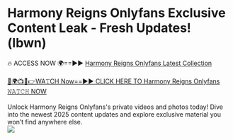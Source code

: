 # Harmony Reigns Onlyfans Exclusive Content Leak - Fresh Updates! (lbwn)

🔥 ACCESS NOW 🌍==►► <a href="https://tinyurl.com/kvy9nzfs" rel="nofollow">Harmony Reigns Onlyfans Latest Collection</a>
<br><br>
[🔴🌍📺📱👉WA𝚃CH Now==►► CLICK HERE TO Harmony Reigns Onlyfans 𝚆𝙰𝚃𝙲𝙷 NOW](https://tinyurl.com/kvy9nzfs)
<br><br>
Unlock Harmony Reigns Onlyfans's private videos and photos today! Dive into the newest 2025 content updates and explore exclusive material you won’t find anywhere else.
<br>
<a href="https://tinyurl.com/kvy9nzfs" rel="nofollow" data-target="animated-image.originalLink"><img src="https://camo.githubusercontent.com/8a4f000d20f83aca3bf7ec5f350d767afa0574a8a352519fd8cfa583a6f93a33/68747470733a2f2f692e696d6775722e636f6d2f644a486b345a712e676966" data-canonical-src="https://i.imgur.com/dJHk4Zq.gif" style="max-width: 100%; display: inline-block;" data-target="animated-image.originalImage"></a>
<br>

